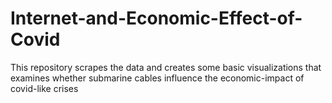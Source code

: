 # Internet-and-Economic-Effect-of-Covid
This repository scrapes the data and creates some basic visualizations that examines whether submarine cables influence the economic-impact of covid-like crises

